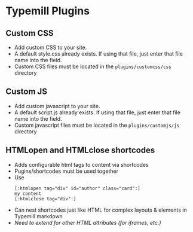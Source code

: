 # Typemill Plugins

## Custom CSS
* Add custom CSS to your site. 
* A default style.css already exists. If using that file, just enter that file name into the field. 
* Custom CSS files must be located in the `plugins/customcss/css` directory
## Custom JS
* Add custom javascript to your site. 
* A default script.js already exists. If using that file, just enter that file name into the field. 
* Custom javascript files must be located in the `plugins/customjs/js` directory
## HTMLopen and HTMLclose shortcodes
* Adds configurable html tags to content via shortcodes
* Pugins/shortcodes must be used together
* Use
	```
	[:htmlopen tag="div" id="author" class="card":]
	my content
	[:htmlclose tag="div":]
	```
* Can nest shortcodes just like HTML for complex layouts & elements in Typemill markdown
* _Need to extend for other HTML attributes (for iframes, etc.)_



